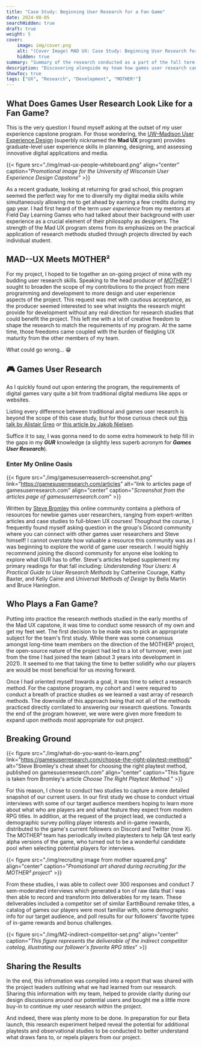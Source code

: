 ```yaml
---
title: "Case Study: Beginning User Research for a Fan Game"
date: 2024-08-05
searchHidden: true
draft: true
weight: 5
cover:
    image: img/cover.png
    alt: "(Cover Image) MAD UX: Case Study: Beginning User Research for a Fan Game"
    hidden: true
summary: "Summary of the research conducted as a part of the fall term of my user experience capstone. 👨‍🔬🎮️"
description: "Discovering alongside my team how games user research can be used to better illustrate our target players' experience points and expectations for our fan recreation. Read on to learn about my first steps into the realm of games user research studying the fan-game MOTHER² in Fall of 2024 as part of the UW–Madison UX Design Capstone. 👨‍🔬🎮️"
ShowToc: true
tags: ["UX", "Research", "Development", "MOTHER²"]
---
```


## What Does Games User Research Look Like for a Fan Game?

This is the very question I found myself asking at the outset of my user experience capstone program. For those wondering, the [UW–Madison User Experience Design](https://ischool.wisc.edu/programs/uxcapstone/) (superbly nicknamed the **Mad UX** program) provides graduate-level user experience skills in planning, designing, and assessing innovative digital applications and media.

{{< figure src="./img/mad-ux-people-whiteboard.png" align="center" caption="_Promotional image for the University of Wisconsin User Experience Design Capstone_" >}}

As a recent graduate, looking at returning for grad school, this program seemed the perfect way for me to diversify my digital media skills while simultaneously allowing me to get ahead by earning a few credits during my gap year. I had first heard of the term _user experience_ from my mentors at Field Day Learning Games who had talked about their background with user experience as a crucial element of their philosophy as designers. The strength of the Mad UX program stems from its emphasizes on the practical application of research methods studied through projects directed by each individual student.

## MAD--UX Meets MOTHER²

For my project, I hoped to tie together an on-going project of mine with my budding user research skills. Speaking to the head producer of _[MOTHER²](https://twitter.com/mother__squared?lang=en)_ I sought to broaden the scope of my contributions to the project from mere programming and development to more design and user experience aspects of the project. This request was met with cautious acceptance, as the producer seemed interested to see what insights the research might provide for development without any real direction for research studies that could benefit the project. This left me with a lot of creative freedom to shape the research to match the requirements of my program. At the same time, those freedoms came coupled with the burden of fledgling UX maturity from the other members of my team.

What could go wrong... 😁

## 🎮️ Games User Research

As I quickly found out upon entering the program, the requirements of digital games vary quite a bit from traditional digital mediums like apps or websites.

Listing every difference between traditional and games user research is beyond the scope of this case study, but for those curious check out [this talk by Alistair Greo](https://www.youtube.com/watch?v=XxZeFJpqlDY) or [this article by Jakob Nielsen](https://www.nngroup.com/articles/game-user-research/).

Suffice it to say, I was gonna need to do some extra homework to help fill in the gaps in my **_GUR_** knowledge (a slightly less superb acronym for **_Games User Research_**).

### Enter My Online Oasis

{{< figure src="./img/gamesuserreaserch-screenshot.png" link="https://gamesuserresearch.com/articles" alt="link to articles page of gamesuserresearch.com" align="center" caption="_Screenshot from the articles page of gamesuserresearch.com_" >}}

Written by [Steve Bromley](https://gamesuserresearch.com/about/) this online community contains a plethora of resources for newbie games user researchers, ranging from expert-written articles and case studies to full-blown UX courses! Thoughout the course, I frequently found myself asking question in the group's Discord community where you can connect with other games user researchers and Steve himself! I cannot overstate how valuable a resource this community was as I was beginning to explore the world of game user research. I would highly recommend joining the discord community for anyone else looking to explore what GUR has to offer. Steve's articles helped supplement my primary readings for that fall including: _Understanding Your Users: A Practical Guide to User Research Methods_ by Catherine Courage, Kathy Baxter, and Kelly Caine and _Universal Methods of Design_ by Bella Martin and Bruce Hanington.

## Who Plays a Fan Game?

Putting into practice the research methods studied in the early months of the Mad UX capstone, it was time to conduct some research of my own and get my feet wet. The first decision to be made was to pick an appropriate subject for the team's first study. While there was some consensus amongst long-time team members on the direction of the MOTHER² project, the open-source nature of the project had led to a lot of turnover, even just from the time I had joined the team (about 3 years into development in 2021). It seemed to me that taking the time to better solidify _who_ our players are would be most beneficial for us moving forward.

Once I had oriented myself towards a goal, it was time to select a research method. For the capstone program, my cohort and I were required to conduct a breath of practice studies as we learned a vast array of research methods. The downside of this approach being that not all of the methods practiced directly corrilated to answering our research questions. Towards the end of the program however, we were were given more freedom to expand upon methods most appropriate for out project.

## Breaking Ground

{{< figure src="./img/what-do-you-want-to-learn.png" link="https://gamesuserresearch.com/choose-the-right-playtest-method/" alt="Steve Bromley's cheat sheet for choosing the right playtest method, published on gamesuserresearch.com" align="center" caption="This figure is taken from Bromley's article _Choose The Right Playtest Method._" >}}

For this reason, I chose to conduct two studies to capture a more detailed snapshot of our current users. In our first study we chose to conduct virtual interviews with some of our target audience members hoping to learn more about what who are players are and what feature they expect from modern RPG titles. In addition, at the request of the project lead, we conducted a demographic survey polling player interests and in-game rewards, distributed to the game's current followers on Discord and Twitter (now X). The MOTHER² team has periodically invited playtesters to help QA test early alpha versions of the game, who turned out to be a wonderful candidate pool when selecting potential players for interviews.

{{< figure src="./img/recruiting image from mother squared.png" align="center" caption="_Promotional art shared during recruiting for the MOTHER² project_" >}}

From these studies, I was able to collect over 300 responses and conduct 7 sem-moderated interviews which generated a ton of raw data that I was then able to record and transform into deliverables for my team. These deliverables included a competitor set of similar EarthBound remake titles, a catalog of games our players were most familiar with, some demographic info for our target audience, and poll results for our followers' favorite types of in-game rewards and bonus challenges.

{{< figure src="./img/M2-indirect-competitor-set.png" align="center" caption="_This figure represents the deliverable of the indirect competitor catelog, illustrating our follower's favorite RPG titles_" >}}

## Sharing the Results

In the end, this infromation was compiled into a report that was shared with the project leaders outlining what we had learned from our research. Sharing this information with my team, helped to provide clarity during our design discussions around our potential users and bought me a little more buy-in to continue my user research within the project.

And indeed, there was plenty more to be done. In preparation for our Beta launch, this research experiment helped reveal the potential for additional playtests and observational studies to be conducted to better understand what draws fans to, or repels players from our project.
